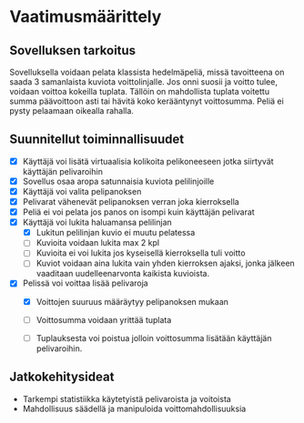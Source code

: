 **Vaatimusmäärittely**
===================

Sovelluksen tarkoitus
----------------------

Sovelluksella voidaan pelata klassista hedelmäpeliä, missä tavoitteena on saada 3 samanlaista kuviota voittolinjalle. Jos onni suosii ja voitto tulee, voidaan voittoa kokeilla tuplata. Tällöin on mahdollista tuplata voitettu summa päävoittoon asti tai hävitä koko kerääntynyt voittosumma. Peliä ei pysty pelaamaan oikealla rahalla.  

Suunnitellut toiminnallisuudet 
-------------------------------

- [x] Käyttäjä voi lisätä virtuaalisia kolikoita pelikoneeseen jotka siirtyvät käyttäjän pelivaroihin
- [x] Sovellus osaa aropa satunnaisia kuviota pelilinjoille  
- [x] Käyttäjä voi valita pelipanoksen
- [x] Pelivarat vähenevät pelipanoksen verran joka kierroksella
- [x] Peliä ei voi pelata jos panos on isompi kuin käyttäjän pelivarat  
- [x] Käyttäjä voi lukita haluamansa pelilinjan
    - [x] Lukitun pelilinjan kuvio ei muutu pelatessa
    - [ ] Kuvioita voidaan lukita max 2 kpl
    - [ ] Kuvioita ei voi lukita jos kyseisellä kierroksella tuli voitto
    - [ ] Kuviot voidaan aina lukita vain yhden kierroksen ajaksi, jonka jälkeen vaaditaan uudelleenarvonta kaikista kuvioista.
- [x] Pelissä voi voittaa lisää pelivaroja
    - [x] Voittojen suuruus määräytyy pelipanoksen mukaan
    - [ ] Voittosumma voidaan yrittää tuplata
    - [ ] Tuplauksesta voi poistua jolloin voittosumma lisätään käyttäjän pelivaroihin. 
  

Jatkokehitysideat
------------------------------
- Tarkempi statistiikka käytetyistä pelivaroista ja voitoista
- Mahdollisuus säädellä ja manipuloida voittomahdollisuuksia  


